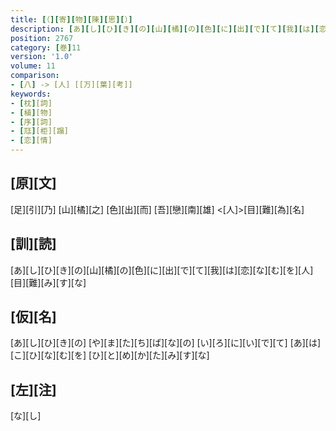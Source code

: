 ```yaml
---
title: [（][寄][物][陳][思][）]
description: [あ][し][ひ][き][の][山][橘][の][色][に][出][で][て][我][は][恋][な][む][を][人][目][難][み][す][な]
position: 2767
category: [巻]11
version: '1.0'
volume: 11
comparison:
- [八] -> [人] [[万][葉][考]]
keywords:
- [枕][詞]
- [植][物]
- [序][詞]
- [尫][柜][蹋]
- [恋][情]
---
```


## [原][文]

[足][引][乃] [山][橘][之] [色][出][而] [吾][戀][南][雄] <[人]>[目][難][為][名]

## [訓][読]

[あ][し][ひ][き][の][山][橘][の][色][に][出][で][て][我][は][恋][な][む][を][人][目][難][み][す][な]

## [仮][名]

[あ][し][ひ][き][の] [や][ま][た][ち][ば][な][の] [い][ろ][に][い][で][て] [あ][は][こ][ひ][な][む][を] [ひ][と][め][か][た][み][す][な]

## [左][注]

[な][し]
